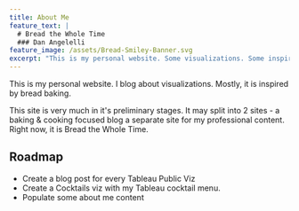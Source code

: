 ```yaml
---
title: About Me
feature_text: |
  # Bread the Whole Time
  ### Dan Angelelli
feature_image: /assets/Bread-Smiley-Banner.svg
excerpt: "This is my personal website. Some visualizations. Some inspired by bread baking."
---
```


This is my personal website. I blog about visualizations. Mostly, it is inspired by bread baking.

This site is very much in it's preliminary stages. It may split into 2 sites - a baking & cooking focused blog a separate site for my professional content. Right now, it is Bread the Whole Time.

## Roadmap
 - Create a blog post for every Tableau Public Viz
 - Create a Cocktails viz with my Tableau cocktail menu.
 - Populate some about me content
